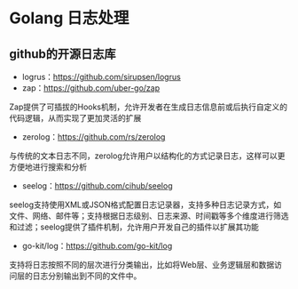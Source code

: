 # Golang 日志处理

## github的开源日志库

- logrus：https://github.com/sirupsen/logrus
- zap：https://github.com/uber-go/zap
  
Zap提供了可插拔的Hooks机制，允许开发者在生成日志信息前或后执行自定义的代码逻辑，从而实现了更加灵活的扩展

- zerolog：https://github.com/rs/zerolog

与传统的文本日志不同，zerolog允许用户以结构化的方式记录日志，这样可以更方便地进行搜索和分析

- seelog：https://github.com/cihub/seelog

seelog支持使用XML或JSON格式配置日志记录器，支持多种日志记录方式，如文件、网络、邮件等；支持根据日志级别、日志来源、时间戳等多个维度进行筛选和过滤；seelog提供了插件机制，允许用户开发自己的插件以扩展其功能

- go-kit/log：https://github.com/go-kit/log

支持将日志按照不同的层次进行分类输出，比如将Web层、业务逻辑层和数据访问层的日志分别输出到不同的文件中。